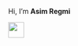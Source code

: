 Hi, I’m **Asim Regmi**

<img height="32" width="32" src="https://unpkg.com/simple-icons@v4/icons/LinkedIn.svg" />

<!---
asimregmi/asimregmi is a ✨ special ✨ repository because its `README.md` (this file) appears on your GitHub profile.
You can click the Preview link to take a look at your changes.
--->

